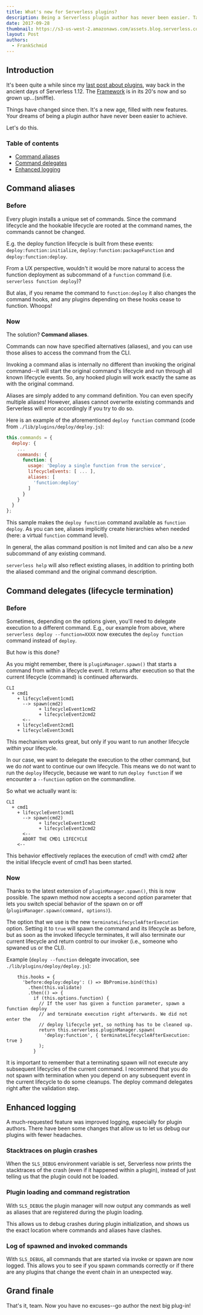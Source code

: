 ```yaml
---
title: What's new for Serverless plugins?
description: Being a Serverless plugin author has never been easier. Take advantage of these awesome new features to write your very own plugin.
date: 2017-09-28
thumbnail: https://s3-us-west-2.amazonaws.com/assets.blog.serverless.com/plugin.jpg
layout: Post
authors:
  - FrankSchmid
---
```


## Introduction

It's been quite a while since my [last post about plugins](https://serverless.com/blog/advanced-plugin-development-extending-the-core-lifecycle/), way back in the ancient days of Serverless 1.12. The [Framework](https://serverless.com/framework/) is in its 20's now and so grown up...(sniffle).

Things have changed since then. It's a new age, filled with new features. Your dreams of being a plugin author have never been easier to achieve.

Let's do this.

### Table of contents

- [Command aliases](https://serverless.com/blog/plugin-system-extensions/#command-aliases)
- [Command delegates](https://serverless.com/blog/plugin-system-extensions/#command-delegates-lifecycle-termination)
- [Enhanced logging](https://serverless.com/blog/plugin-system-extensions/#enhanced-logging)

## Command aliases

### Before

Every plugin installs a unique set of commands. Since the command lifecycle and the hookable lifecycle are rooted at the command names, the commands cannot be changed.

E.g. the deploy function lifecycle is built from these events: `deploy:function:initialize`, `deploy:function:packageFunction` and `deploy:function:deploy`.

From a UX perspective, wouldn't it would be more natural to access the function deployment as subcommand of a `function` command (i.e. `serverless function deploy`)?

But alas, if you rename the command to `function:deploy` it also changes the command hooks, and any plugins depending on these hooks cease to function. Whoops!

### Now

The solution? **Command aliases**.

Commands can now have specified alternatives (aliases), and you can use those alises to access the command from the CLI.

Invoking a command alias is internally no different than invoking the original command--it will start the original command's lifecycle and run through all known lifecycle events. So, any hooked plugin will work exactly the same as with the original command.

Aliases are simply added to any command definition. You can even specify multiple aliases! However, aliases cannot overwrite existing commands and Serverless will error accordingly if you try to do so.

Here is an example of the aforementioned `deploy function` command (code from `./lib/plugins/deploy/deploy.js`):

```js
this.commands = {
  deploy: {
    ...
    commands: {
      function: {
        usage: 'Deploy a single function from the service',
        lifecycleEvents: [ ... ],
        aliases: [
          'function:deploy'
        ]
      }
    }
  }
};
```

This sample makes the `deploy function` command available as `function deploy`. As you can see, aliases implicitly create hierarchies when needed (here: a virtual `function` command level).

In general, the alias command position is not limited and can also be a _new_ subcommand of any existing command.

`serverless help` will also reflect existing aliases, in addition to printing both the aliased command and the original command description.

## Command delegates (lifecycle termination)

### Before

Sometimes, depending on the options given, you'll need to delegate execution to a different command. E.g., our example from above, where `serverless deploy --function=XXXX` now executes the `deploy function` command instead of `deploy`.

But how is this done?

As you might remember, there is `pluginManager.spawn()` that starts a command from within a lifecycle event. It returns
after execution so that the current lifecycle (command) is continued afterwards.

```
CLI
  + cmd1
    + lifecycleEvent1cmd1
      --> spawn(cmd2)
            + lifecycleEvent1cmd2
            + lifecycleEvent2cmd2
      <--
    + lifecycleEvent2cmd1
    + lifecycleEvent3cmd1
```

This mechanism works great, but only if you want to run another lifecycle _within_ your lifecycle.

In our case, we want to delegate the execution to the other command, but we do _not_ want to continue our own lifecycle. This means we do not want to run the `deploy` lifecycle, because we want to run `deploy function` if we encounter a `--function` option on the commandline.

So what we actually want is:

```
CLI
  + cmd1
    + lifecycleEvent1cmd1
      --> spawn(cmd2)
            + lifecycleEvent1cmd2
            + lifecycleEvent2cmd2
      <--
      ABORT THE CMD1 LIFECYCLE
    <--
```

This behavior effectively replaces the execution of cmd1 with cmd2 after the initial lifecycle event of cmd1 has been started.

### Now

Thanks to the latest extension of `pluginManager.spawn()`, this is now possible. The spawn method now accepts a second _option_ parameter that lets you switch special behavior of the spawn on or off (`pluginManager.spawn(command, options)`).

The option that we use is the new `terminateLifecycleAfterExecution` option. Setting it to `true` will spawn the command
and its lifecycle as before, but as soon as the invoked lifecycle terminates, it will also terminate our current lifecycle and
return control to our invoker (i.e., someone who spwaned us or the CLI).

Example (`deploy --function` delegate invocation, see `./lib/plugins/deploy/deploy.js`):
```
    this.hooks = {
      'before:deploy:deploy': () => BbPromise.bind(this)
        .then(this.validate)
        .then(() => {
          if (this.options.function) {
            // If the user has given a function parameter, spawn a function deploy
            // and terminate execution right afterwards. We did not enter the
            // deploy lifecycle yet, so nothing has to be cleaned up.
            return this.serverless.pluginManager.spawn(
              'deploy:function', { terminateLifecycleAfterExecution: true }
            );
          }
```

It is important to remember that a terminating spawn will not execute any subsequent lifecycles of the current command. I recommend that you do not spawn with termination when you depend on any subsequent event in the current lifecycle to do some cleanups. The deploy command delegates right after the validation step.

## Enhanced logging

A much-requested feature was improved logging, especially for plugin authors. There have been some changes that allow us to
let us debug our plugins with fewer headaches.

### Stacktraces on plugin crashes

When the `SLS_DEBUG` environment variable is set, Serverless now prints the stacktraces of the crash (even if it happened
within a plugin), instead of just telling us that the plugin could not be loaded.

### Plugin loading and command registration

With `SLS_DEBUG` the plugin manager will now output any commands as well as aliases that are registered during the plugin loading.

This allows us to debug crashes during plugin initialization, and shows us the exact location where commands and aliases have clashes.

### Log of spawned and invoked commands

With `SLS_DEBUG`, all commands that are started via invoke or spawn are now logged. This allows you to see if you spawn commands correctly or if there are any plugins that change the event chain in an unexpected way.

## Grand finale

That's it, team. Now you have no excuses--go author the next big plug-in!
